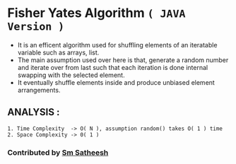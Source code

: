 # Fisher Yates Algorithm `( JAVA Version )`

* It is an efficent algorithm used for shuffling elements of an iteratable variable such as arrays, list.
* The main assumption used over here is that, generate a random number and iterate over from last such that each iteration is done internal swapping with the selected element.
* It eventually shuffle elements inside and produce unbiased element arrangements.

## ANALYSIS :

	1. Time Complexity  -> O( N ), assumption random() takes O( 1 ) time
	2. Space Complexity -> 0( 1 )

### Contributed by [Sm Satheesh](https://githuub.com/smsatheesh)